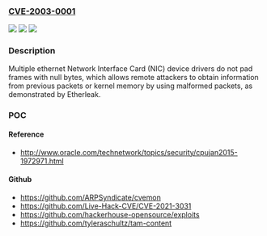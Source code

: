 ### [CVE-2003-0001](https://cve.mitre.org/cgi-bin/cvename.cgi?name=CVE-2003-0001)
![](https://img.shields.io/static/v1?label=Product&message=n%2Fa&color=blue)
![](https://img.shields.io/static/v1?label=Version&message=n%2Fa&color=blue)
![](https://img.shields.io/static/v1?label=Vulnerability&message=n%2Fa&color=brighgreen)

### Description

Multiple ethernet Network Interface Card (NIC) device drivers do not pad frames with null bytes, which allows remote attackers to obtain information from previous packets or kernel memory by using malformed packets, as demonstrated by Etherleak.

### POC

#### Reference
- http://www.oracle.com/technetwork/topics/security/cpujan2015-1972971.html

#### Github
- https://github.com/ARPSyndicate/cvemon
- https://github.com/Live-Hack-CVE/CVE-2021-3031
- https://github.com/hackerhouse-opensource/exploits
- https://github.com/tyleraschultz/tam-content
